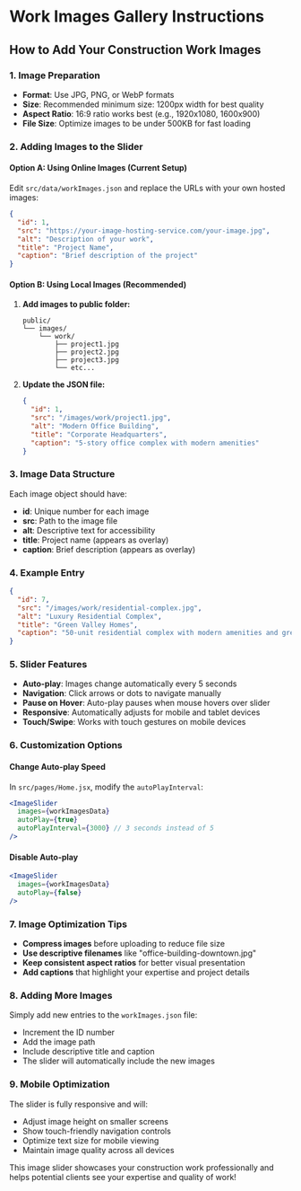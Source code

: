 # Work Images Gallery Instructions

## How to Add Your Construction Work Images

### 1. **Image Preparation**
- **Format**: Use JPG, PNG, or WebP formats
- **Size**: Recommended minimum size: 1200px width for best quality
- **Aspect Ratio**: 16:9 ratio works best (e.g., 1920x1080, 1600x900)
- **File Size**: Optimize images to be under 500KB for fast loading

### 2. **Adding Images to the Slider**

#### Option A: Using Online Images (Current Setup)
Edit `src/data/workImages.json` and replace the URLs with your own hosted images:

```json
{
  "id": 1,
  "src": "https://your-image-hosting-service.com/your-image.jpg",
  "alt": "Description of your work",
  "title": "Project Name",
  "caption": "Brief description of the project"
}
```

#### Option B: Using Local Images (Recommended)
1. **Add images to public folder:**
   ```
   public/
   └── images/
       └── work/
           ├── project1.jpg
           ├── project2.jpg
           ├── project3.jpg
           └── etc...
   ```

2. **Update the JSON file:**
   ```json
   {
     "id": 1,
     "src": "/images/work/project1.jpg",
     "alt": "Modern Office Building",
     "title": "Corporate Headquarters",
     "caption": "5-story office complex with modern amenities"
   }
   ```

### 3. **Image Data Structure**
Each image object should have:
- **id**: Unique number for each image
- **src**: Path to the image file
- **alt**: Descriptive text for accessibility
- **title**: Project name (appears as overlay)
- **caption**: Brief description (appears as overlay)

### 4. **Example Entry**
```json
{
  "id": 7,
  "src": "/images/work/residential-complex.jpg",
  "alt": "Luxury Residential Complex",
  "title": "Green Valley Homes",
  "caption": "50-unit residential complex with modern amenities and green spaces"
}
```

### 5. **Slider Features**
- **Auto-play**: Images change automatically every 5 seconds
- **Navigation**: Click arrows or dots to navigate manually
- **Pause on Hover**: Auto-play pauses when mouse hovers over slider
- **Responsive**: Automatically adjusts for mobile and tablet devices
- **Touch/Swipe**: Works with touch gestures on mobile devices

### 6. **Customization Options**

#### Change Auto-play Speed
In `src/pages/Home.jsx`, modify the `autoPlayInterval`:
```jsx
<ImageSlider 
  images={workImagesData} 
  autoPlay={true} 
  autoPlayInterval={3000} // 3 seconds instead of 5
/>
```

#### Disable Auto-play
```jsx
<ImageSlider 
  images={workImagesData} 
  autoPlay={false}
/>
```

### 7. **Image Optimization Tips**
- **Compress images** before uploading to reduce file size
- **Use descriptive filenames** like "office-building-downtown.jpg"
- **Keep consistent aspect ratios** for better visual presentation
- **Add captions** that highlight your expertise and project details

### 8. **Adding More Images**
Simply add new entries to the `workImages.json` file:
- Increment the ID number
- Add the image path
- Include descriptive title and caption
- The slider will automatically include the new images

### 9. **Mobile Optimization**
The slider is fully responsive and will:
- Adjust image height on smaller screens
- Show touch-friendly navigation controls
- Optimize text size for mobile viewing
- Maintain image quality across all devices

This image slider showcases your construction work professionally and helps potential clients see your expertise and quality of work!
